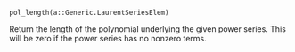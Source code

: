 ```
pol_length(a::Generic.LaurentSeriesElem)
```

Return the length of the polynomial underlying the given power series. This will be zero if the power series has no nonzero terms.
